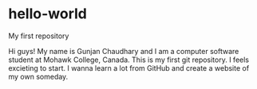 # hello-world
My first repository 

Hi guys!
My name is Gunjan Chaudhary and I am a computer software student at Mohawk College, Canada. 
This is my first git repository. I feels excieting to start. I wanna learn a lot from GitHub and create a website of my own someday.
